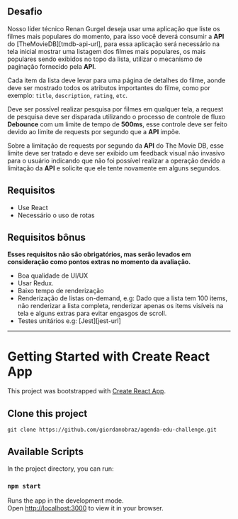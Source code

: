 ## Desafio

Nosso líder técnico Renan Gurgel deseja usar uma aplicação que liste os filmes mais populares do momento, para isso você deverá consumir a **API** do [TheMovieDB][tmdb-api-url], para essa aplicação será necessário na tela inicial mostrar uma listagem dos filmes mais populares, os mais populares sendo exibidos no topo da lista, utilizar o mecanismo de paginação fornecido pela **API**.

Cada item da lista deve levar para uma página de detalhes do filme, aonde deve ser mostrado todos os atributos importantes do filme, como por exemplo: `title`, `description`, `rating`, `etc`.

Deve ser possível realizar pesquisa por filmes em qualquer tela, a request de pesquisa deve ser disparada utilizando o processo de controle de fluxo **Debounce​** com um limite de tempo de **500ms**, esse controle deve ser feito devido ao limite de requests por segundo que a **API** impõe.

Sobre a limitação de requests por segundo da **API** do The Movie DB, esse limite deve ser tratado e deve ser exibido um feedback visual não invasivo para o usuário indicando que não foi possível realizar a operação devido a limitação da **API** e solicite que ele tente novamente em alguns segundos.


## Requisitos

- Use React
- Necessário o uso de rotas


## Requisitos bônus

**Esses requisitos não são obrigatórios, mas serão levados em consideração como pontos extras no momento da avaliação.**

- Boa qualidade de UI/UX
- Usar Redux.
- Baixo tempo de renderização
- Renderização de listas on-demand, e.g: Dado que a lista tem 100 items, não renderizar a lista completa, renderizar apenas os items visíveis na tela e alguns extras para evitar engasgos de scroll.
- Testes unitários e.g: [Jest][jest-url]

---------------------------------------------------------------------------------------------------------------------------------------------------------------------

# Getting Started with Create React App

This project was bootstrapped with [Create React App](https://github.com/facebook/create-react-app).

## Clone this project

`git clone https://github.com/giordanobraz/agenda-edu-challenge.git`

## Available Scripts

In the project directory, you can run:

### `npm start`

Runs the app in the development mode.\
Open [http://localhost:3000](http://localhost:3000) to view it in your browser.
